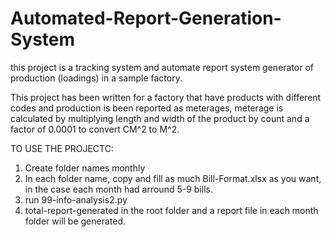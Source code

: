 # Automated-Report-Generation-System

this project is a tracking system and automate report system generator of production (loadings) in  a sample factory.

This project has been written for a factory that have products with different codes and production is been reported as meterages, meterage is calculated by multiplying length and width of the product
by count and a factor of 0.0001 to convert CM^2 to M^2.

TO USE THE PROJECTC:
  1) Create folder names monthly
  2) In each folder name, copy and fill as much Bill-Format.xlsx as you want, in the case each month had arround 5-9 bills.
  3) run 99-info-analysis2.py
  4) total-report-generated in the root folder and a report file in each month folder will be generated.
